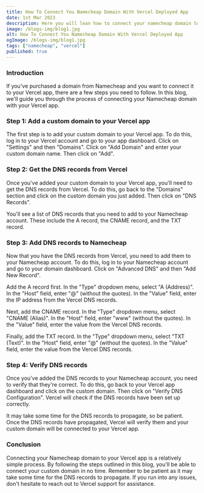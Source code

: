 ```yaml
---
title: How To Connect You Namecheap Domain With Vercel Deployed App
date: 1st Mar 2023
description: Here you will lean how to connect your namecheap domain to vercel deployed app.
image: /blogs-img/blog1.jpg
alt: How To Connect You Namecheap Domain With Vercel Deployed App
ogImage: /blogs-img/blog1.jpg
tags: ["namecheap", "vercel"]
published: true
---
```


### Introduction

If you've purchased a domain from Namecheap and you want to connect it to your Vercel app, there are a few steps you need to follow. In this blog, we'll guide you through the process of connecting your Namecheap domain with your Vercel app.

### Step 1: Add a custom domain to your Vercel app

The first step is to add your custom domain to your Vercel app. To do this, log in to your Vercel account and go to your app dashboard. Click on "Settings" and then "Domains". Click on "Add Domain" and enter your custom domain name. Then click on "Add".

### Step 2: Get the DNS records from Vercel

Once you've added your custom domain to your Vercel app, you'll need to get the DNS records from Vercel. To do this, go back to the "Domains" section and click on the custom domain you just added. Then click on "DNS Records".

You'll see a list of DNS records that you need to add to your Namecheap account. These include the A record, the CNAME record, and the TXT record.

### Step 3: Add DNS records to Namecheap

Now that you have the DNS records from Vercel, you need to add them to your Namecheap account. To do this, log in to your Namecheap account and go to your domain dashboard. Click on "Advanced DNS" and then "Add New Record".

Add the A record first. In the "Type" dropdown menu, select "A (Address)". In the "Host" field, enter "@" (without the quotes). In the "Value" field, enter the IP address from the Vercel DNS records.

Next, add the CNAME record. In the "Type" dropdown menu, select "CNAME (Alias)". In the "Host" field, enter "www" (without the quotes). In the "Value" field, enter the value from the Vercel DNS records.

Finally, add the TXT record. In the "Type" dropdown menu, select "TXT (Text)". In the "Host" field, enter "@" (without the quotes). In the "Value" field, enter the value from the Vercel DNS records.

### Step 4: Verify DNS records

Once you've added the DNS records to your Namecheap account, you need to verify that they're correct. To do this, go back to your Vercel app dashboard and click on the custom domain. Then click on "Verify DNS Configuration". Vercel will check if the DNS records have been set up correctly.

It may take some time for the DNS records to propagate, so be patient. Once the DNS records have propagated, Vercel will verify them and your custom domain will be connected to your Vercel app.

### Conclusion

Connecting your Namecheap domain to your Vercel app is a relatively simple process. By following the steps outlined in this blog, you'll be able to connect your custom domain in no time. Remember to be patient as it may take some time for the DNS records to propagate. If you run into any issues, don't hesitate to reach out to Vercel support for assistance.
